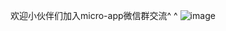 欢迎小伙伴们加入micro-app微信群交流^ ^
![image](https://user-images.githubusercontent.com/14011130/234218181-c9260e8f-4623-47a6-ba6f-656a4759e639.png)









